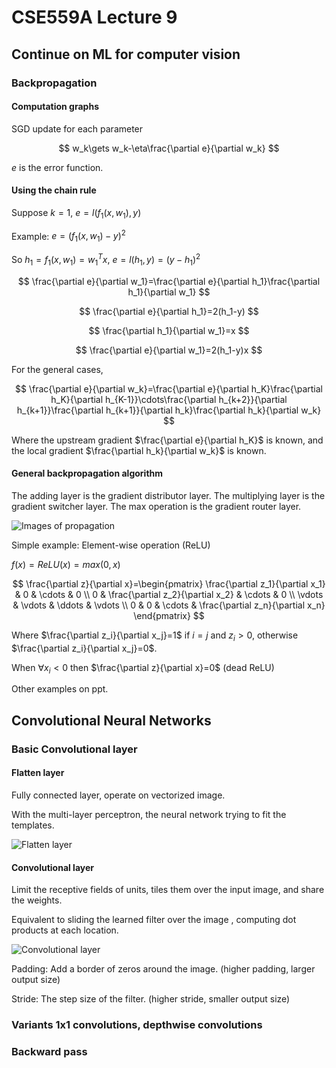# CSE559A Lecture 9

## Continue on ML for computer vision

### Backpropagation

#### Computation graphs

SGD update for each parameter

$$
w_k\gets w_k-\eta\frac{\partial e}{\partial w_k}
$$

$e$ is the error function.

#### Using the chain rule

Suppose $k=1$, $e=l(f_1(x,w_1),y)$

Example: $e=(f_1(x,w_1)-y)^2$

So $h_1=f_1(x,w_1)=w^T_1x$, $e=l(h_1,y)=(y-h_1)^2$

$$
\frac{\partial e}{\partial w_1}=\frac{\partial e}{\partial h_1}\frac{\partial h_1}{\partial w_1}
$$

$$
\frac{\partial e}{\partial h_1}=2(h_1-y)
$$

$$
\frac{\partial h_1}{\partial w_1}=x
$$

$$
\frac{\partial e}{\partial w_1}=2(h_1-y)x
$$

For the general cases,

$$
\frac{\partial e}{\partial w_k}=\frac{\partial e}{\partial h_K}\frac{\partial h_K}{\partial h_{K-1}}\cdots\frac{\partial h_{k+2}}{\partial h_{k+1}}\frac{\partial h_{k+1}}{\partial h_k}\frac{\partial h_k}{\partial w_k}
$$

Where the upstream gradient $\frac{\partial e}{\partial h_K}$ is known, and the local gradient $\frac{\partial h_k}{\partial w_k}$ is known.

#### General backpropagation algorithm

The adding layer is the gradient distributor layer.
The multiplying layer is the gradient switcher layer.
The max operation is the gradient router layer.

![Images of propagation](https://static.notenextra.trance-0.com/CSE559A/General_computation_graphs_for_MLP.png)

Simple example: Element-wise operation (ReLU)

$f(x)=ReLU(x)=max(0,x)$

$$
\frac{\partial z}{\partial x}=\begin{pmatrix}
\frac{\partial z_1}{\partial x_1} & 0 & \cdots & 0 \\
0 & \frac{\partial z_2}{\partial x_2} & \cdots & 0 \\
\vdots & \vdots & \ddots & \vdots \\
0 & 0 & \cdots & \frac{\partial z_n}{\partial x_n}
\end{pmatrix}
$$

Where $\frac{\partial z_i}{\partial x_j}=1$ if $i=j$ and $z_i>0$, otherwise $\frac{\partial z_i}{\partial x_j}=0$.

When $\forall x_i<0$ then $\frac{\partial z}{\partial x}=0$ (dead ReLU)

Other examples on ppt.

## Convolutional Neural Networks

### Basic Convolutional layer

#### Flatten layer

Fully connected layer, operate on vectorized image.

With the multi-layer perceptron, the neural network trying to fit the templates.

![Flatten layer](https://static.notenextra.trance-0.com/CSE559A/Flatten_layer.png)

#### Convolutional layer

Limit the receptive fields of units, tiles them over the input image, and share the weights.

Equivalent to sliding the learned filter over the image , computing dot products at each location.

![Convolutional layer](https://static.notenextra.trance-0.com/CSE559A/Convolutional_layer.png)

Padding: Add a border of zeros around the image. (higher padding, larger output size)

Stride: The step size of the filter. (higher stride, smaller output size)

### Variants 1x1 convolutions, depthwise convolutions

### Backward pass
